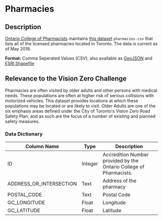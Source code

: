 # Pharmacies

## Description
[Ontario College of Pharmacists](http://www.ocpinfo.com/) maintains [this dataset](pharmacies.csv) `pharmacies.csv` that lists all of the licensed pharmacies located in Toronto. The data is current as of May 2018.

**Format:** Comma Seperated Values (CSV); also available as [GeoJSON](pharmacies.geojson) and [ESRI Shapefile](pharmacies.zip)

## Relevance to the Vision Zero Challenge
Pharmacies are often visited by older adults and other persons with medical needs. These populations are often at higher risk of serious collisions with motorized vehicles. This dataset provides locations at which these populations may be located or are likely to visit. Older Adults are one of the six emphasis areas defined under the City of Toronto's Vision Zero Road Safety Plan, and as such are the focus of a number of existing and planned safety measures.

### Data Dictionary

|Column Name|Type|Description|
|-----|-----|-----|
ID|Integer|Accredition Number provided by the Ontario College of Pharmacists.
ADDRESS_OR_INTERSECTION|Text|Address of the pharmacy
POSTAL_CODE|Text|Postal Code
GC_LONGITUDE|Float|Longitude
GC_LATITUDE|Float|Latitude
